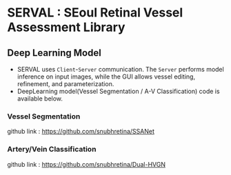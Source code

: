 # SERVAL : SEoul Retinal Vessel Assessment Library

## Deep Learning Model
* SERVAL uses `Client`-`Server` communication. The `Server` performs model inference on input images, while the GUI allows vessel editing, refinement, and parameterization.
* DeepLearning model(Vessel Segmentation / A-V Classification) code is available below.
### Vessel Segmentation
github link : https://github.com/snubhretina/SSANet
### Artery/Vein Classification
github link : https://github.com/snubhretina/Dual-HVGN

